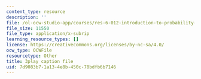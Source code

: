 ```yaml
---
content_type: resource
description: ''
file: /ol-ocw-studio-app/courses/res-6-012-introduction-to-probability-spring-2018/7d9083b71a134e8b450c78bdfb6b7146_O4QYcoxuLHE.srt
file_size: 11550
file_type: application/x-subrip
learning_resource_types: []
license: https://creativecommons.org/licenses/by-nc-sa/4.0/
ocw_type: OCWFile
resourcetype: Other
title: 3play caption file
uid: 7d9083b7-1a13-4e8b-450c-78bdfb6b7146
---
```

